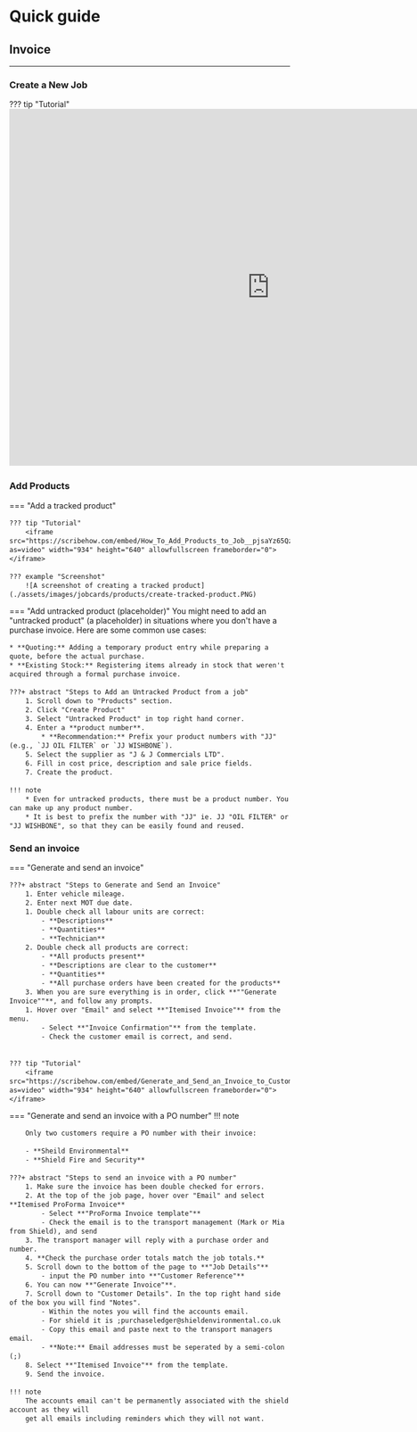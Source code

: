 # Quick guide

## Invoice
<hr>

### Create a New Job

??? tip "Tutorial"
    <iframe src="https://scribehow.com/embed/Creating_a_New_Job_Entry__2icJ1Qz0QU6FZF623sJwvQ?as=video" width="934" height="640" allowfullscreen frameborder="0"></iframe>

### Add Products

=== "Add a tracked product"

    ??? tip "Tutorial"
        <iframe src="https://scribehow.com/embed/How_To_Add_Products_to_Job__pjsaYz65QzC0ZPsDs6oKfQ?as=video" width="934" height="640" allowfullscreen frameborder="0"></iframe>

    ??? example "Screenshot"
        ![A screenshot of creating a tracked product](./assets/images/jobcards/products/create-tracked-product.PNG)

=== "Add untracked product (placeholder)"
    You might need to add an "untracked product" (a placeholder) in situations where you don't have a purchase invoice. Here are some common use cases:

    * **Quoting:** Adding a temporary product entry while preparing a quote, before the actual purchase.
    * **Existing Stock:** Registering items already in stock that weren't acquired through a formal purchase invoice.

    ???+ abstract "Steps to Add an Untracked Product from a job"
        1. Scroll down to "Products" section.
        2. Click "Create Product"
        3. Select "Untracked Product" in top right hand corner.
        4. Enter a **product number**.
            * **Recommendation:** Prefix your product numbers with "JJ" (e.g., `JJ OIL FILTER` or `JJ WISHBONE`).
        5. Select the supplier as "J & J Commercials LTD".
        6. Fill in cost price, description and sale price fields.
        7. Create the product.

    !!! note
        * Even for untracked products, there must be a product number. You can make up any product number.
        * It is best to prefix the number with "JJ" ie. JJ "OIL FILTER" or "JJ WISHBONE", so that they can be easily found and reused.

### Send an invoice

=== "Generate and send an invoice"

    ???+ abstract "Steps to Generate and Send an Invoice"
        1. Enter vehicle mileage.
        2. Enter next MOT due date.
        1. Double check all labour units are correct:  
            - **Descriptions**
            - **Quantities**
            - **Technician**
        2. Double check all products are correct:
            - **All products present**
            - **Descriptions are clear to the customer**
            - **Quantities**
            - **All purchase orders have been created for the products**
        3. When you are sure everything is in order, click **""Generate Invoice""**, and follow any prompts.
        1. Hover over "Email" and select **"Itemised Invoice"** from the menu.
            - Select **"Invoice Confirmation"** from the template.
            - Check the customer email is correct, and send.


    ??? tip "Tutorial"
        <iframe src="https://scribehow.com/embed/Generate_and_Send_an_Invoice_to_Customer__ovOt3M6PT4qvFk1lgUzx3g?as=video" width="934" height="640" allowfullscreen frameborder="0"></iframe>

=== "Generate and send an invoice with a PO number"
    !!! note

        Only two customers require a PO number with their invoice:  

        - **Sheild Environmental**
        - **Shield Fire and Security**

    ???+ abstract "Steps to send an invoice with a PO number"
        1. Make sure the invoice has been double checked for errors.
        2. At the top of the job page, hover over "Email" and select **Itemised ProForma Invoice**
            - Select **"ProForma Invoice template"**
            - Check the email is to the transport management (Mark or Mia from Shield), and send
        3. The transport manager will reply with a purchase order and number.
        4. **Check the purchase order totals match the job totals.**
        5. Scroll down to the bottom of the page to **"Job Details"**
            - input the PO number into **"Customer Reference"**
        6. You can now **"Generate Invoice"**.
        7. Scroll down to "Customer Details". In the top right hand side of the box you will find "Notes".
            - Within the notes you will find the accounts email.
            - For shield it is ;purchaseledger@shieldenvironmental.co.uk
            - Copy this email and paste next to the transport managers email.
            - **Note:** Email addresses must be seperated by a semi-colon (;)
        8. Select **"Itemised Invoice"** from the template.
        9. Send the invoice.

    !!! note
        The accounts email can't be permanently associated with the shield account as they will 
        get all emails including reminders which they will not want.


